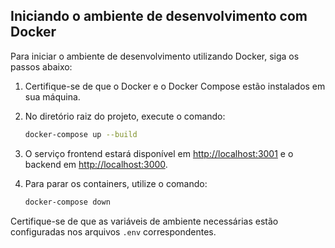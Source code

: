 ## Iniciando o ambiente de desenvolvimento com Docker

Para iniciar o ambiente de desenvolvimento utilizando Docker, siga os passos abaixo:

1. Certifique-se de que o Docker e o Docker Compose estão instalados em sua máquina.
2. No diretório raiz do projeto, execute o comando:

   ```bash
   docker-compose up --build
   ```

3. O serviço frontend estará disponível em [http://localhost:3001](http://localhost:3001) e o backend em [http://localhost:3000](http://localhost:3000).

4. Para parar os containers, utilize o comando:

   ```bash
   docker-compose down
   ```

Certifique-se de que as variáveis de ambiente necessárias estão configuradas nos arquivos `.env` correspondentes.
